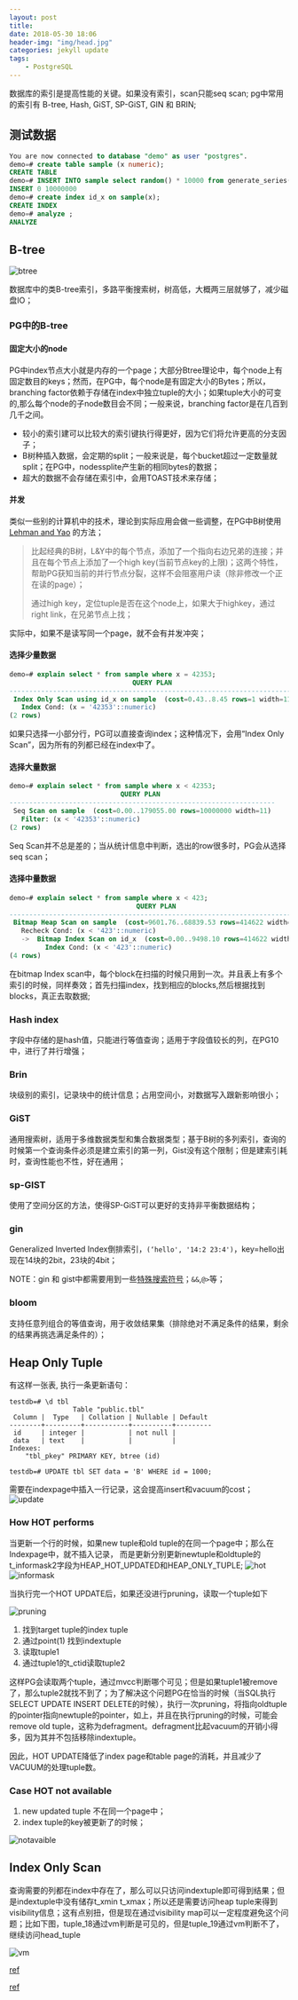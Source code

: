 ```yaml
---
layout: post
title: 
date: 2018-05-30 18:06
header-img: "img/head.jpg"
categories: jekyll update
tags:
    - PostgreSQL
---
```


数据库的索引是提高性能的关键。如果没有索引，scan只能seq scan; pg中常用的索引有 B-tree, Hash, GiST, SP-GiST, GIN 和 BRIN;

## 测试数据

```sql
You are now connected to database "demo" as user "postgres".
demo=# create table sample (x numeric);
CREATE TABLE
demo=# INSERT INTO sample select random() * 10000 from generate_series(1,10000000);
INSERT 0 10000000
demo=# create index id_x on sample(x);
CREATE INDEX
demo=# analyze ;
ANALYZE

```

## B-tree

![btree](/image/btree.svg)

数据库中的类B-tree索引，多路平衡搜索树，树高低，大概两三层就够了，减少磁盘IO；

### PG中的B-tree

#### 固定大小的node

PG中index节点大小就是内存的一个page；大部分Btree理论中，每个node上有固定数目的keys；然而，在PG中，每个node是有固定大小的Bytes；所以，branching factor依赖于存储在index中独立tuple的大小；如果tuple大小的可变的,那么每个node的子node数目会不同；一般来说，branching factor是在几百到几千之间。

+ 较小的索引建可以比较大的索引键执行得更好，因为它们将允许更高的分支因子；
+ B树种插入数据，会定期的split；一般来说是，每个bucket超过一定数量就split；在PG中，nodessplite产生新的相同bytes的数据；
+ 超大的数据不会存储在索引中，会用TOAST技术来存储；

#### 并发

类似一些别的计算机中的技术，理论到实际应用会做一些调整，在PG中B树使用 [Lehman and Yao](https://github.com/postgres/postgres/blob/master/src/backend/access/nbtree/README) 的方法；

> 比起经典的B树，L&Y中的每个节点，添加了一个指向右边兄弟的连接；并且在每个节点上添加了一个high key(当前节点key的上限)；这两个特性，帮助PG获知当前的并行节点分裂，这样不会阻塞用户读（除非修改一个正在读的page）；
>
> 通过high key，定位tuple是否在这个node上，如果大于highkey，通过right link，在兄弟节点上找；

实际中，如果不是读写同一个page，就不会有并发冲突；

#### 选择少量数据

```sql
demo=# explain select * from sample where x = 42353;
                               QUERY PLAN
-------------------------------------------------------------------------
 Index Only Scan using id_x on sample  (cost=0.43..8.45 rows=1 width=11)
   Index Cond: (x = '42353'::numeric)
(2 rows)
```

如果只选择一小部分行，PG可以直接查询index；这种情况下，会用“Index Only Scan”，因为所有的列都已经在index中了。

#### 选择大量数据

```sql
demo=# explain select * from sample where x < 42353;
                            QUERY PLAN
-------------------------------------------------------------------
 Seq Scan on sample  (cost=0.00..179055.00 rows=10000000 width=11)
   Filter: (x < '42353'::numeric)
(2 rows)
```

Seq Scan并不总是差的；当从统计信息中判断，选出的row很多时，PG会从选择seq scan；

#### 选择中量数据

```sql
demo=# explain select * from sample where x < 423;
                                QUERY PLAN
---------------------------------------------------------------------------
 Bitmap Heap Scan on sample  (cost=9601.76..68839.53 rows=414622 width=11)
   Recheck Cond: (x < '423'::numeric)
   ->  Bitmap Index Scan on id_x  (cost=0.00..9498.10 rows=414622 width=0)
         Index Cond: (x < '423'::numeric)
(4 rows)
```

在bitmap Index scan中，每个block在扫描的时候只用到一次。并且表上有多个索引的时候，同样奏效；首先扫描index，找到相应的blocks,然后根据找到blocks，真正去取数据;

### Hash index

字段中存储的是hash值，只能进行等值查询；适用于字段值较长的列，在PG10中，进行了并行增强；

### Brin

块级别的索引，记录块中的统计信息；占用空间小，对数据写入跟新影响很小；

### GiST

通用搜索树，适用于多维数据类型和集合数据类型；基于B树的多列索引，查询的时候第一个查询条件必须是建立索引的第一列，Gist没有这个限制；但是建索引耗时，查询性能也不性，好在通用；

### sp-GIST

使用了空间分区的方法，使得SP-GiST可以更好的支持非平衡数据结构；

### gin

Generalized Inverted Index倒排索引，`(‘hello', '14:2 23:4')`，key=hello出现在14块的2bit，23块的4bit；

NOTE：gin 和 gist中都需要用到一些[特殊搜索符号](https://www.postgresql.org/docs/current/static/functions-geometry.html)；`&&`,`@>`等；

### bloom

支持任意列组合的等值查询，用于收敛结果集（排除绝对不满足条件的结果，剩余的结果再挑选满足条件的）；

## Heap Only Tuple
有这样一张表, 执行一条更新语句：
```
testdb=# \d tbl
                Table "public.tbl"
 Column |  Type   | Collation | Nullable | Default
--------+---------+-----------+----------+---------
 id     | integer |           | not null |
 data   | text    |           |          |
Indexes:
    "tbl_pkey" PRIMARY KEY, btree (id)

testdb=# UPDATE tbl SET data = 'B' WHERE id = 1000;
```
需要在indexpage中插入一行记录，这会提高insert和vacuum的cost；
![update](/image/fig-7-01.png)

### How HOT performs
当更新一个行的时候，如果new tuple和old tuple的在同一个page中；那么在Indexpage中，就不插入记录，
而是更新分别更新newtuple和oldtuple的t_informask2字段为HEAP_HOT_UPDATED和HEAP_ONLY_TUPLE;
![hot](/image/fig-7-02.png)
![informask](/image/fig-7-03.png)

当执行完一个HOT UPDATE后，如果还没进行pruning，读取一个tuple如下

![pruning](/image/fig-7-04.png)

1. 找到target tuple的index tuple
2. 通过point(1) 找到indextuple
3. 读取tuple1
4. 通过tuple1的t_ctid读取tuple2

这样PG会读取两个tuple，通过mvcc判断哪个可见；但是如果tuple1被remove了，那么tuple2就找不到了；为了解决这个问题PG在恰当的时候（当SQL执行SELECT UPDATE INSERT DELETE的时候），执行一次pruning，将指向oldtuple的pointer指向newtuple的pointer，如上，并且在执行pruning的时候，可能会remove old tuple，这称为defragment。defragment比起vacuum的开销小得多，因为其并不包括移除indextuple。

因此，HOT UPDATE降低了index page和table page的消耗，并且减少了VACUUM的处理tuple数。

### Case HOT not available

1. new updated tuple 不在同一个page中；
2. index tuple的key被更新了的时候；

![notavaible](/image/fig-7-06.png)



## Index Only Scan

查询需要的列都在index中存在了，那么可以只访问indextuple即可得到结果；但是indextuple中没有储存t_xmin t_xmax；所以还是需要访问heap tuple来得到visibility信息；这有点别扭，但是现在通过visibility map可以一定程度避免这个问题；比如下图，tuple_18通过vm判断是可见的，但是tuple_19通过vm判断不了，继续访问head_tuple

![vm](/image/fig-7-07.png)

[ref](https://rcoh.me/posts/postgres-indexes-under-the-hood/)

[ref](http://www.interdb.jp/pg/pgsql07.html)
